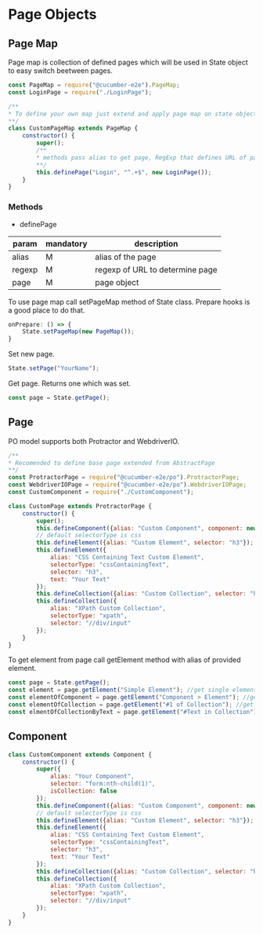 # Page Objects
## Page Map
Page map is collection of defined pages which will be used in State object to easy switch beetween pages.
```javascript
const PageMap = require("@cucumber-e2e").PageMap;
const LoginPage = require("./LoginPage");

/**
* To define your own map just extend and apply page map on state object
**/
class CustomPageMap extends PageMap {
    constructor() {
        super();
        /**
        * methods pass alias to get page, RegExp that defines URL of page and object of Page
        **/
        this.definePage("Login", "^.+$", new LoginPage());
    }
}
```
### Methods
* definePage

| param | mandatory | description |
|--------|-----------|---------------------------------|
| alias | M | alias of the page |
| regexp | M | regexp of URL to determine page |
| page | M | page object |

To use page map call setPageMap method of State class. Prepare hooks is a good place to do that.
```javascript
onPrepare: () => {
    State.setPageMap(new PageMap());
}
```
Set new page.
```javascript
State.setPage("YourName");
```
Get page. Returns one which was set.
```javascript
const page = State.getPage();
```
## Page
PO model supports both Protractor and WebdriverIO.
```javascript
/**
* Recomended to define base page extended from AbstractPage
**/
const ProtractorPage = require("@cucumber-e2e/po").ProtractorPage;
const WebdriverIOPage = require("@cucumber-e2e/po").WebdriverIOPage;
const CustomComponent = require("./CustomComponent");

class CustomPage extends ProtractorPage {
    constructor() {
        super();
        this.defineComponent({alias: "Custom Component", component: new CustomComponent()});
        // default selectorType is css
        this.defineElement({alias: "Custom Element", selector: "h3"});
        this.defineElement({
            alias: "CSS Containing Text Custom Element",
            selectorType: "cssContainingText",
            selector: "h3",
            text: "Your Text"
        });
        this.defineCollection({alias: "Custom Collection", selector: "h3.button"});
        this.defineCollection({
            alias: "XPath Custom Collection",
            selectorType: "xpath",
            selector: "//div/input"
        });
    }
}
```
To get element from page call getElement method with alias of provided element.
```javascript
const page = State.getPage();
const element = page.getElement("Simple Element"); //get single element or collection
const elementOfComponent = page.getElement("Component > Element"); //get element or collection of component
const elementOfCollection = page.getElement("#1 of Collection"); //get element of collection by index
const elmentOfCollectionByText = page.getElement("#Text in Collection"); //get element of collection by text (only visible text supported for webdriverIO)
```
## Component
```javascript
class CustomComponent extends Component {
    constructor() {
        super({
            alias: "Your Component",
            selector: "form:nth-child(1)",
            isCollection: false
        });
        this.defineComponent({alias: "Custom Component", component: new CustomComponent()});
        // default selectorType is css
        this.defineElement({alias: "Custom Element", selector: "h3"});
        this.defineElement({
            alias: "CSS Containing Text Custom Element",
            selectorType: "cssContainingText",
            selector: "h3",
            text: "Your Text"
        });
        this.defineCollection({alias: "Custom Collection", selector: "h3.button"});
        this.defineCollection({
            alias: "XPath Custom Collection",
            selectorType: "xpath",
            selector: "//div/input"
        });
    }
}
```
